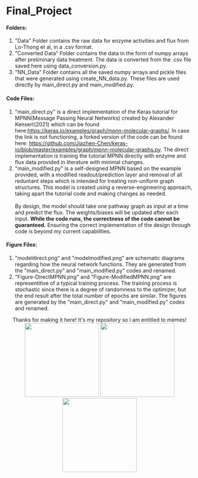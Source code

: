# Final_Project

#### Folders:
1. "Data" Folder contains the raw data for enzyme activities and flux from Lo-Thong et al, in a .csv format.
2. "Converted Data" Folder contains the data in the form of numpy arrays after preliminary data treatment. The data is converted from the .csv file saved here using data_conversion.py.
3. "NN_Data" Folder contains all the saved numpy arrays and pickle files that were generated using create_NN_data.py. These files are used directly by main_direct.py and main_modified.py.
#### Code Files:
1. "main_direct.py" is a direct implementation of the Keras tutorial for MPNN(Message Passing Neural Networks) created by Alexander Kensert(2021) which can be found here:https://keras.io/examples/graph/mpnn-molecular-graphs/. In case the link is not functioning, a forked version of the code can be found here: https://github.com/Jiazhen-Chen/keras-io/blob/master/examples/graph/mpnn-molecular-graphs.py. The direct implementation is training the tutorial MPNN directly with enzyme and flux data provided in literature with minimal changes.
2. "main_modified.py" is a self-designed MPNN based on the example provided, with a modified readout/prediction layer and removal of all reduntant steps which is intended for treating non-uniform graph structures. This model is created using a reverse-engineering approach, taking apart the tutorial code and making changes as needed.<br /><br />By design, the model should take one pathway graph as input at a time and predict the flux. The weights/biases will be updated after each input. **While the code runs, the correctness of the code cannot be guaranteed.** Ensuring the correct implementation of the design through code is beyond my current capabilities. 
#### Figure Files:
1. "modeldirect.png" and "modelmodified.png" are schematic diagrams regarding how the neural network functions. They are generated from the "main_direct.py" and "main_modified.py" codes and renamed.
2. "Figure-DirectMPNN.png" and "Figure-ModifiedMPNN.png" are representitive of a typical training process. The training process is stochastic since there is a degree of randomness to the optimizer, but the end result after the total number of epochs are similar. The figures are generated by the "main_direct.py" and "main_modified.py" codes and renamed.

<html>
<p align="center">
  Thanks for making it here! It's my repository so I am entitled to memes!</br>
  <img src="https://codingbootcamps.io/wp-content/uploads/m1.png" height="200">
  <img src="https://i.imgflip.com/4aiftp.jpg" height="200">
  <img src="https://codingbootcamps.io/wp-content/uploads/m7.png" height="200">
</p>
</html>
